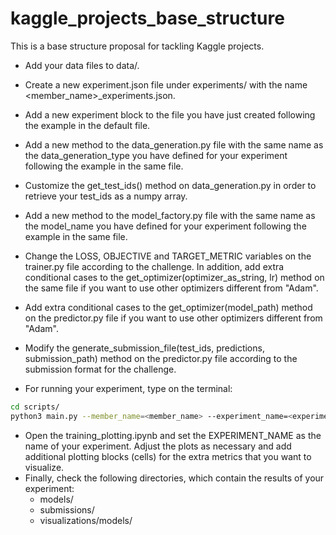 # kaggle_projects_base_structure
This is a base structure proposal for tackling Kaggle projects.

- Add your data files to data/.
- Create a new experiment.json file under experiments/ with the name <member_name>_experiments.json.
- Add a new experiment block to the file you have just created following the example in the default file.
- Add a new method to the data_generation.py file with the same name as the data_generation_type you have defined for
your experiment following the example in the same file.
- Customize the get_test_ids() method on data_generation.py in order to retrieve your test_ids as a numpy array.
- Add a new method to the model_factory.py file with the same name as the model_name you have defined for
your experiment following the example in the same file.
- Change the LOSS, OBJECTIVE and TARGET_METRIC variables on the trainer.py file according to the challenge. In
addition, add extra conditional cases to the get_optimizer(optimizer_as_string, lr) method on the same file if you want
to use other optimizers different from "Adam".
- Add extra conditional cases to the get_optimizer(model_path) method on the predictor.py file if you want to use other
optimizers different from "Adam".
- Modify the generate_submission_file(test_ids, predictions, submission_path) method on the predictor.py file according
to the submission format for the challenge.

- For running your experiment, type on the terminal:

```sh
cd scripts/
python3 main.py --member_name=<member_name> --experiment_name=<experiment_name> --train=<True|False> --predict=<True|False>
```

- Open the training_plotting.ipynb and set the EXPERIMENT_NAME as the name of your experiment. Adjust the plots as
necessary and add additional plotting blocks (cells) for the extra metrics that you want to visualize.
- Finally, check the following directories, which contain the results of your experiment:
    - models/
    - submissions/
    - visualizations/models/